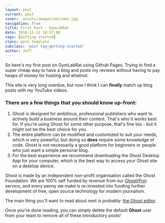 ```yaml
---
layout: post
current: post
cover:  assets/images/welcome.jpg
navigation: True
title: First Post - GymLabRat
date: 2018-11-12 10:57:00
tags: [Getting started]
class: post-template
subclass: 'post tag-getting-started'
author: Jeff
---
```


So here's my first post on GymLabRat using Github Pages.  Trying to find a super cheap way to have a blog and posts my reviews without having to pay heaps of money for hosting and whatnot.

This site is very long overdue, but now I think I can **finally** match up blog posts with my YouTube videos.  

### There are a few things that you should know up-front:
1. Ghost is designed for ambitious, professional publishers who want to actively build a business around their content. That's who it works best for. If you're using Ghost for some other purpose, that's fine too - but it might not be the best choice for you.
2. The entire platform can be modified and customized to suit your needs, which is very powerful, but doing so **does** require some knowledge of code. Ghost is not necessarily a good platform for beginners or people who just want a simple personal blog.
3. For the best experience we recommend downloading the Ghost Desktop App for your computer, which is the best way to access your Ghost site on a desktop device.


Ghost is made by an independent non-profit organisation called the Ghost Foundation. We are 100% self funded by revenue from our [Ghost(Pro)](https://ghost.org/pricing) service, and every penny we make is re-invested into funding further development of free, open source technology for modern journalism.

The main thing you'll want to read about next is probably: [the Ghost editor](https://demo.ghost.io/the-editor/).

Once you're done reading, you can simply delete the default **Ghost** user from your team to remove all of these introductory posts!
